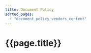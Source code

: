 ```yaml
---
title: Document Policy
sorted_pages:
  - "document_policy_vendors_content"
---
```

# {{page.title}}
